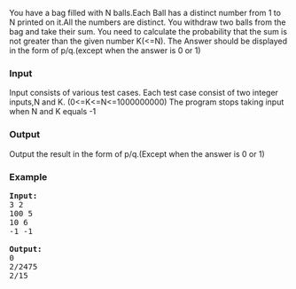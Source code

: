 <p>You have a bag filled with N balls.Each Ball has a distinct number from 1 to N printed on it.All the numbers are distinct.
You withdraw two balls from the bag and take their sum.
You need to calculate the probability that the sum is not greater than the given number K(&lt;=N).
The Answer should be displayed in the form of p/q.(except when the answer is 0 or 1)</p>

<h3>Input</h3>
<p>Input consists of various test cases.
Each test case consist of two integer inputs,N and K.
(0&lt;=K&lt;=N&lt;=1000000000)
The program stops taking input when N and K equals -1

</p><h3>Output</h3>
<p>Output the result in the form of p/q.(Except when the answer is 0 or 1)

</p><h3>Example</h3>

<pre><b>Input:</b>
3 2
100 5
10 6
-1 -1

<b>Output:</b>
0
2/2475
2/15

</pre>